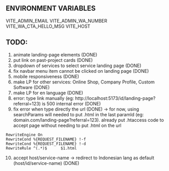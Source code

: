 ## ENVIRONMENT VARIABLES
VITE_ADMIN_EMAIL
VITE_ADMIN_WA_NUMBER
VITE_WA_CTA_HELLO_MSG
VITE_HOST

## TODO:
1. animate landing-page elements (DONE)
2. put link on past-project cards (DONE)
3. dropdown of services to select service landing page (DONE)
4. fix navbar menu item cannot be clicked on landing page (DONE)
5. mobile responsiveness (DONE)
6. make LP for other services: Online Shop, Company Profile, Custom Software (DONE)
7. make LP for en language (DONE)
8. error: type link manually (eg: http://localhost:5173/id/landing-page?referral=123) is 500 internal error (DONE)
9. fix error when type directly the url (DONE) -> for now, using searchParams will needed to put .html in the last paramId (eg: domain.com/landing-page?referral=123). already put .htaccess code to accept page without needing to put .html on the url
```
RewriteEngine On
RewriteCond %{REQUEST_FILENAME} !-f
RewriteCond %{REQUEST_FILENAME} !-d
RewriteRule ^(.*)$      $1.html
```
10. accept host/service-name -> redirect to Indonesian lang as default (host/id/service-name) (DONE)